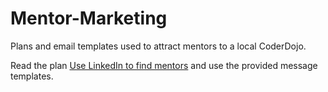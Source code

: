 Mentor-Marketing
================

Plans and email templates used to attract mentors to a local CoderDojo.

Read the plan [Use LinkedIn to find mentors](Plan_Use-LinkedIn-to-find-mentors.md) and use the provided message templates.
